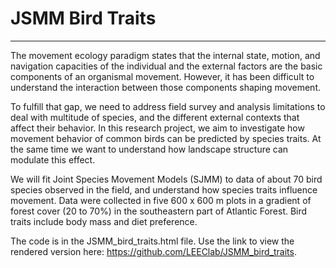 # JSMM Bird Traits
--------------------------------------------------------
The movement ecology paradigm states that the internal state, motion, and navigation capacities of
the individual and the external factors are the basic components of an organismal movement. However, it has been difficult to understand the interaction between those components shaping movement. 

To fulfill that gap, we need to address field survey and analysis limitations to deal with multitude of species, and the different external contexts that affect their behavior. In this research project, we aim to investigate how movement behavior of common birds can be predicted by species traits. At the same time we want to understand how landscape structure can modulate this effect. 

We will fit Joint Species Movement Models (SJMM) to data of about 70 bird species observed in the field,
and understand how species traits influence movement. Data were collected in five 600 x 600 m plots in a gradient of forest cover (20 to 70%) in the southeastern part of Atlantic Forest. Bird traits include body mass and diet preference. 

The code is in the JSMM_bird_traits.html file. Use the link to view the rendered version here: https://github.com/LEEClab/JSMM_bird_traits.
